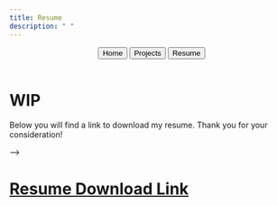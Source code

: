 ```yaml
---
title: Resume
description: " "
---
```


<div class="menu" style="text-align: center;">
  <a href="index.html"><button>Home</button></a>
  <a href="projects.html"><button>Projects</button></a>
  <a href="resume.html"><button class="selected">Resume</button></a>
</div>

<br>

<h1>WIP</h1>

<p>Below you will find a link to download my resume. Thank you for your consideration!</p> -->

<h1><a href="../assets/resume.pdf" download>Resume Download Link</a></h1>